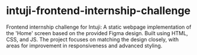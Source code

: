 # intuji-frontend-internship-challenge
Frontend internship challenge for Intuji: A static webpage implementation of the 'Home' screen based on the provided Figma design. Built using HTML, CSS, and JS. The project focuses on matching the design closely, with areas for improvement in responsiveness and advanced styling.
